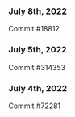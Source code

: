 ### July 8th, 2022

Commit #18812

### July 5th, 2022

Commit #314353


### July 4th, 2022

Commit #72281
